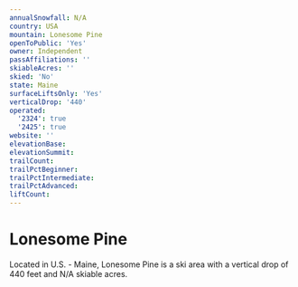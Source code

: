 ```yaml
---
annualSnowfall: N/A
country: USA
mountain: Lonesome Pine
openToPublic: 'Yes'
owner: Independent
passAffiliations: ''
skiableAcres: ''
skied: 'No'
state: Maine
surfaceLiftsOnly: 'Yes'
verticalDrop: '440'
operated:
  '2324': true
  '2425': true
website: ''
elevationBase:
elevationSummit:
trailCount:
trailPctBeginner:
trailPctIntermediate:
trailPctAdvanced:
liftCount:
---
```



# Lonesome Pine

Located in U.S. - Maine, Lonesome Pine is a ski area with a vertical drop of 440 feet and N/A skiable acres.
